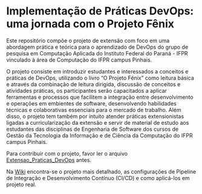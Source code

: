 # Implementação de Práticas DevOps: uma jornada com o Projeto Fênix

Este repositório compõe o projeto de extensão com foco em uma abordagem prática e teórica para o aprendizado de DevOps do grupo de pesquisa em Computação Aplicada do Instituto Federal do Paraná - IFPR vinculado à área de Computação do IFPR campus Pinhais. 

O projeto consiste em introduzir estudantes e interessados a conceitos e práticas de DevOps, utilizando o livro “O Projeto Fênix” como leitura básica e através da combinação de leitura dirigida, discussão de conceitos e atividades práticas, os participantes serão capacitados a aplicar ferramentas e processos que facilitem a integração entre desenvolvimento e operações em embientes de software, desenvolvendo habilidades técnicas e colaborativas essenciais para o mercado de trabalho. Além disso, o projeto tem também por intuito atender práticas extensionistas ligadas a curricularização da extensão e servir de material de estudo aos estudantes das disciplinas de Engenharia de Software dos cursos de Gestão da Tecnologia da Informação e de Ciência da Computação do IFPR campus Pinhais. 

Para contribuir com o projeto, favor ler o arquivo [Extensao_Praticas_DevOps](https://github.com/lauriana/Praticas-DevOps/blob/main/Extensao_Praticas_DevOps.pdf) antes.

Na [Wiki](https://github.com/lauriana/Praticas-DevOps/wiki) encontra-se o projeto mais detalhado, as configurações de Pipeline de Integração e Desenvolvimento Contínuo (CI/CD) e como aplicá-los em projeto real.
